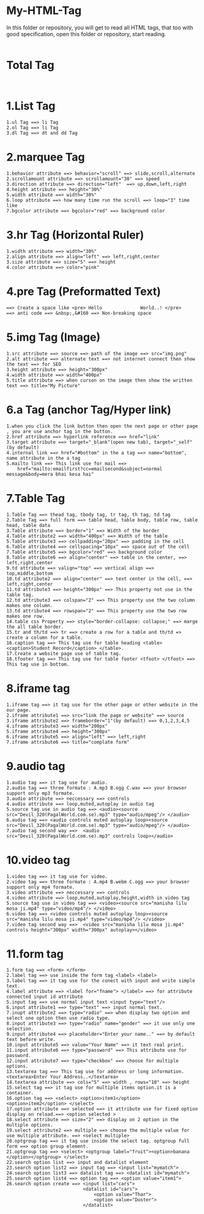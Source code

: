 # My-HTML-Tag
In this folder or repository, you will get to read all HTML tags, that too with good specification, open this folder or repository, start reading.<br> <br>
# Total Tag <br> <br>
# 1.List Tag <br>
    1.ul Tag ==> li Tag 
    2.ol Tag ==> li Tag 
    3.dl Tag ==> dt and dd Tag

# 2.marquee Tag <br>
    1.behavior attribute ==> behavior="scroll" ==> slide,scroll,alternate
    2.scrollamount attribute ==> scrollamount="30" ==> speed 
    3.direction attribute ==> direction="left"  ==> up,down,left,right 
    4.height attribute ==> height="30%"  
    5.width attribute ==> width="30%" 
    6.loop attribute ==> how many time run the scroll ==> loop="3" time like 
    7.bgcolor attribute ==> bgcolor="red" ==> background color

# 3.hr Tag (Horizontal Ruler) <br>
    1.width attribute ==> width="30%" 
    2.align attribute ==> align="left" ==> left,right,center 
    3.size attribute ==> size="5" ==> height 
    4.color attribute ==> color="pink" 

# 4.pre Tag (Preformatted Text) <br>
    ==> Create a space like <pre> Hello              World..! </pre>
    ==> anti code ==> &nbsp;,&#160 ==> Non-breaking space 

# 5.img Tag (Image) <br>
    1.src attribute ==> source ==> path of the image ==> src="img.png"
    2.alt attribute ==> alternate text ==> not internet connect then show the text ==> for SEO 
    3.height attribute ==> height="300px" 
    4.width attribute ==> width="400px" 
    5.title attribute ==> when curson on the image then show the written text ==> title="My Picture"

# 6.a Tag (anchor Tag/Hyper link) <br>
    1.when you click the link button then open the next page or other page , you are use anchor tag in the button.
    2.href attribute ==> hyperlink reference ==> href="link"
    3.target attribute ==> target="_blank"(open new tab), target="_self"(by default)
    4.internal link ==> href="#bottom" in the a tag ==> name="bottom", name attribute in the a tag
    5.mailto link ==> This link use for mail ==> 
        href="mailto:emailfirst?cc=emailsecond&subject=normal message&body=mera bhai kesa hai"
    
# 7.Table Tag 
    1.Table Tag ==> thead tag, tbody tag, tr tag, th tag, td tag
    2.Table Tag ==> full form ==> table head, table body, table row, table head, table data
    3.Table attribute ==> border="1" ==> Width of the border
    4.Table attribute2 ==> width="400px" ==> Width of the table
    5.Table attribute3 ==> cellpadding="20px" ==> padding in the cell
    6.Table attribute4 ==> cellspacing="10px" ==> space out of the cell
    7.Table attribute5 ==> bgcolor="red" ==> background color
    8.Table attribute6 ==> align="center" ==> table in the center, ==> left,right,center 
    9.td attribute ==> valign="top" ==> vertical align ==> top,middle,bottom
    10.td attribute2 ==> align="center" ==> text center in the cell, ==> left,right,center
    11.td attribute3 ==> height="300px" ==> This property not use in the table tag.
    12.td attribute3 ==> colspan="2" ==> This property use the two column makes one column.
    13.td attribute4 ==> rowspan="2" ==> This property use the two row makes one row.
    14.table css Property ==> style="border-collapse: collapse;" ==> marge the all table border.
    15.tr and th/td ==> tr ==> create a row for a table and th/td => create a column for a table.
    16.caption tag ==> This tag use for table heading <table> <caption>Student Record</caption> </table>.
    17.Create a website page use of table tag.
    18.tfooter tag ==> This tag use for table footer <tfoot> </tfoot> ==> This tag use in bottom.

# 8.iframe tag 
    1.iframe tag ==> it tag use for the other page or other website in the our page.
    2.iframe attribute1 ==> src="link the page or website" ==> source
    3.iframe attribute2 ==> frameborder="1"(by default) ==> 0,1,2,3,4,5
    4.iframe attribute3 ==> width="200px"
    5.iframe attribute4 ==> height="300px"
    6.iframe attribute5 ==> align="left" ==> left,right
    7.iframe attribute6 ==> title="complate form"

# 9.audio tag 
    1.audio tag ==> it tag use for audio.
    2.audio tag ==> three formate : A.mp3 B.ogg C.wav ==> your browser support only mp3 formate.
    3.audio attribute ==> neccessary ==> controls
    4.audio attribute ==> loop,muted,autoplay in audio tag
    5.source tag use in audio tag ==> <audio><source src="Devil_320(PagalWorld.com.se).mp3" type="audio/mpeg"/> </audio>
    6.audio tag ==> <audio controls muted autoplay loop><source src="Devil_320(PagalWorld.com.se).mp3" type="audio/mpeg"/> </audio>
    7.audio tag second way ==>  <audio src="Devil_320(PagalWorld.com.se).mp3" controls loop></audio>

# 10.video tag 
    1.video tag ==> it tag use for video.
    2.video tag ==> three formate : A.mp4 B.webm C.ogg ==> your browser support only mp4 formate.
    3.video attribute ==> neccessary ==> controls
    4.video attribute ==> loop,muted,autoplay,height,width in video tag
    5.source tag use in video tag ==> <video><source src="manisha lilu mosa ji.mp4" type="video/mp4"/> </video>
    6.video tag ==> <video controls muted autoplay loop><source src="manisha lilu mosa ji.mp4" type="video/mp4"/> </video>
    7.video tag second way ==>  <video src="manisha lilu mosa ji.mp4" controls height="300px" width="300px" autoplay></video>

# 11.form tag 
    1.form tag ==> <form> </form>
    2.label tag ==> use inside the form tag <label> <label>
    3.label tag ==> it tag use for the conect with input and write simple text.
    4.label attribute ==> <label for="fname"> </label> ==> for attribute connected input id attribute
    5.input tag ==> use normal input text <input type="text"/>
    6.input attribute1 ==> type="text" ==> input normal text.
    7.inupt attribute2 ==> type="radio" ==> when display two option and select one option then use radio type.
    8.input attribute3 ==> type="radio" name="gender" ==> it use only one selection.
    9.input attribute4 ==> placeholder="Enter your name.." ==> by default text before write.
    10.input attribute5 ==> value="Your Name" ==> it text real print.
    11.input attribute6 ==> type="password" ==> This attribute use for password.
    12.input attribute7 ==> type="checkbox" ==> choose for multiple options.
    13.textarea tag ==> This tag use for address or long information.<textarea>Enter Your Address..</textarea>
    14.textarea attribute ==> cols="5" ==> width , rows="10" ==> height
    15.select tag ==> it tag use for multiple items option.it is a container.
    16.option tag ==> <select> <option>item1</option><option>item2</option> </select>
    17.option attribute ==> selected ==> it attribute use for fixed option display on reload.==> <option selected >
    18.select attribute ==> size="2" ==> display on 2 option in the multiple options.
    19.select attribute2 ==> multiple ==> choose the multiple value for use multiple attribute. ==> <select multiple>
    20.optgroup tag ==> it tag use inside the select tag. optgroup full form ==> option group element.
    21.optgroup tag ==> <select> <optgroup label="fruit"><option>banana </option></optgroup> </select>
    22.search option list ==> input and datalist element 
    23.search option list2 ==> input tag ==> <input list="mymatch">
    24.search option list3 ==> datalist tag ==> <datalist id="mymatch">
    25.search option list4 ==> option tag ==> <option value="item1">
    26.search option create ==> <input list="cars">
                                <datalist id="cars">
                                    <option value="Thar">
                                    <option value="Duster">
                                </datalist>
    
    

